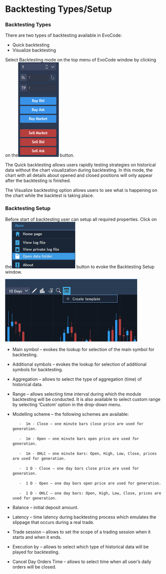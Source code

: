 # Backtesting Types/Setup

### **Backtesting Types**

There are two types of backtesting available in EvoCode:

* Quick backtesting
* Visualize backtesting

 Select Backtesting mode on the top menu of EvoCode window by clicking on the![](../../.gitbook/assets/3%20%2843%29.png) button.


The Quick backtesting allows users rapidly testing strategies on historical data without the chart visualization during backtesting. In this mode, the chart with all details about opened and closed positions will only appear after the backtesting is finished.

The Visualize backtesting option allows users to see what is happening on the chart while the backtest is taking place.

### **Backtesting Setup** 

Before start of backtesting user can setup all required properties. Click on the![](../../.gitbook/assets/1%20%2817%29.png)
button to evoke the Backtesting Setup window.

![](../../.gitbook/assets/2%20%2843%29.png)

* Main symbol – evokes the lookup for selection of the main symbol for backtesting.
* Additional symbols – evokes the lookup for selection of additional symbols for backtesting.
* Aggregation – allows to select the type of aggregation \(time\) of historical data.
* Range – allows selecting time interval during which the module backtesting will be conducted. It is also available to select custom range by selecting ‘Custom’ option in the drop-down menu.
* Modelling scheme – the following schemes are available:

         -  1m - Close – one minute bars close price are used for generation.

         -  1m - Open – one minute bars open price are used for generation.

         -  1m - OHLC – one minute bars: Open, High, Low, Close, prices are used for generation.

         -  1 D - Close – one day bars close price are used for generation.

         -  1 D - Open – one day bars open price are used for generation.

         -  1 D - OHLC – one day bars: Open, High, Low, Close, prices are used for generation.

* Balance – initial deposit amount.
* Latency – time latency during backtesting process which emulates the slippage that occurs during a real trade.
* Trade session – allows to set the scope of a trading session when it starts and when it ends.
* Execution by – allows to select which type of historical data will be played for backtesting. 
* Cancel Day Orders Time – allows to select time when all user’s daily orders will be closed.

